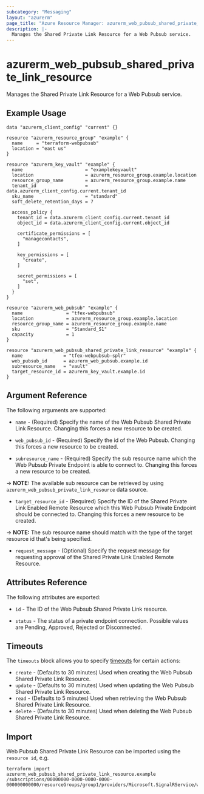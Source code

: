 ```yaml
---
subcategory: "Messaging"
layout: "azurerm"
page_title: "Azure Resource Manager: azurerm_web_pubsub_shared_private_link_resource"
description: |-
  Manages the Shared Private Link Resource for a Web Pubsub service.
---
```


# azurerm_web_pubsub_shared_private_link_resource

Manages the Shared Private Link Resource for a Web Pubsub service.

## Example Usage

```hcl
data "azurerm_client_config" "current" {}

resource "azurerm_resource_group" "example" {
  name     = "terraform-webpubsub"
  location = "east us"
}

resource "azurerm_key_vault" "example" {
  name                       = "examplekeyvault"
  location                   = azurerm_resource_group.example.location
  resource_group_name        = azurerm_resource_group.example.name
  tenant_id                  = data.azurerm_client_config.current.tenant_id
  sku_name                   = "standard"
  soft_delete_retention_days = 7

  access_policy {
    tenant_id = data.azurerm_client_config.current.tenant_id
    object_id = data.azurerm_client_config.current.object_id

    certificate_permissions = [
      "managecontacts",
    ]

    key_permissions = [
      "create",
    ]

    secret_permissions = [
      "set",
    ]
  }
}

resource "azurerm_web_pubsub" "example" {
  name                = "tfex-webpubsub"
  location            = azurerm_resource_group.example.location
  resource_group_name = azurerm_resource_group.example.name
  sku                 = "Standard_S1"
  capacity            = 1
}

resource "azurerm_web_pubsub_shared_private_link_resource" "example" {
  name               = "tfex-webpubsub-splr"
  web_pubsub_id      = azurerm_web_pubsub.example.id
  subresource_name   = "vault"
  target_resource_id = azurerm_key_vault.example.id
}
```

## Argument Reference

The following arguments are supported:

* `name` - (Required) Specify the name of the Web Pubsub Shared Private Link Resource. Changing this forces a new resource to be created.

* `web_pubsub_id` - (Required) Specify the id of the Web Pubsub. Changing this forces a new resource to be created.

* `subresource_name` - (Required) Specify the sub resource name which the Web Pubsub Private Endpoint is able to connect to. Changing this forces a new resource to be created.

-> **NOTE:** The available sub resource can be retrieved by using `azurerm_web_pubsub_private_link_resource` data source.

* `target_resource_id` - (Required) Specify the ID of the Shared Private Link Enabled Remote Resource which this Web Pubsub Private Endpoint should be connected to. Changing this forces a new resource to be created.

-> **NOTE:** The sub resource name should match with the type of the target resource id that's being specified.

* `request_message` - (Optional) Specify the request message for requesting approval of the Shared Private Link Enabled Remote Resource.

## Attributes Reference

The following attributes are exported:

* `id` - The ID of the Web Pubsub Shared Private Link resource.

* `status` - The status of a private endpoint connection. Possible values are Pending, Approved, Rejected or Disconnected.

## Timeouts

The `timeouts` block allows you to specify [timeouts](https://www.terraform.io/language/resources/syntax#operation-timeouts) for certain actions:

* `create` - (Defaults to 30 minutes) Used when creating the Web Pubsub Shared Private Link Resource.
* `update` - (Defaults to 30 minutes) Used when updating the Web Pubsub Shared Private Link Resource.
* `read` - (Defaults to 5 minutes) Used when retrieving the Web Pubsub Shared Private Link Resource.
* `delete` - (Defaults to 30 minutes) Used when deleting the Web Pubsub Shared Private Link Resource.

## Import

Web Pubsub Shared Private Link Resource can be imported using the `resource id`, e.g.

```shell
terraform import azurerm_web_pubsub_shared_private_link_resource.example /subscriptions/00000000-0000-0000-0000-000000000000/resourceGroups/group1/providers/Microsoft.SignalRService/webPubsub/webpubsub1/sharedPrivateLinkResources/resource1
```
